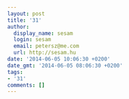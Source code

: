 ```yaml
---
layout: post
title: '31'
author:
  display_name: sesam
  login: sesam
  email: petersz@me.com
  url: http://sesam.hu
date: '2014-06-05 10:06:30 +0200'
date_gmt: '2014-06-05 08:06:30 +0200'
tags:
- '31'
comments: []
---
```



